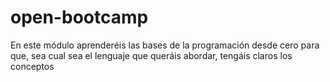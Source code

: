 # open-bootcamp

En este módulo aprenderéis las bases de la programación desde cero para que, sea cual sea el lenguaje que queráis abordar, tengáis claros los conceptos
